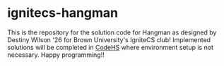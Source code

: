 # ignitecs-hangman

This is the repository for the solution code for Hangman as designed by Destiny Wilson '26 for Brown University's IgniteCS club! Implemented solutions will be completed in [CodeHS](https://codehs.com/) where environment setup is not necessary. Happy programming!!
